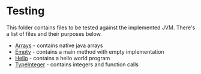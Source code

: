 # Testing

This folder contains files to be tested against the implemented JVM. There's a
list of files and their purposes below.

- [Arrays]() - contains native java arrays
- [Empty]() - contains a main method with empty implementation
- [Hello]() - contains a hello world program
- [TypeInteger]() - contains integers and function calls